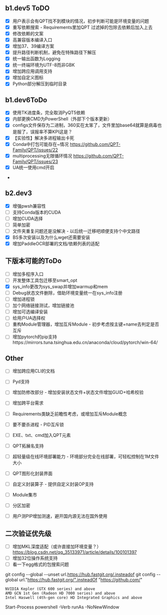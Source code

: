 ## b1.dev5 ToDO
- [x] 用户表示会有QPT找不到模块的情况，初步判断可能是环境变量的问题
- [x] 重写依赖搜索 - Requirements里加QPT 过滤掉的包除去依赖后加入上去
- [x] 修改依赖的文案
- [x] 高兼容版本编译入口
- [x] 增加37、39编译方案
- [x] 提升路径判断机制，避免在特殊路径下解压
- [x] 统一输出函数为Logging
- [x] 统一终端环境为UTF-8而非GBK
- [x] 增加跨应用调用支持
- [x] 增加自定义图标
- [x] Python部分解压到临时目录
## b1.dev6ToDo
- [x] 使用TK进度条，完全取消PyQT5依赖
- [x] 内部更换CMD为PowerShell（外部下个版本更新）
- [x] configs文件保存为二进制，360实在太笨了，文件里加base64就算是病毒也是服了，误报率不算KPI这是？
- [x] 【实验性】解决多进程输出卡死
- [x] Conda中打包可能存在~情况 https://github.com/QPT-Family/QPT/issues/22
- [x] multiprocessing无限循环情况 https://github.com/QPT-Family/QPT/issues/23
- [x] UA统一使用cmd开启
- 
## b2.dev3
- [x] 增强pwsh兼容性
- [ ] 支持Conda版本的CUDA
- [ ] 增加CUDA选择
- [ ] 简单加密
- [ ] 文件夹重复问题还是没解决 - 以后统一迁移吧顺便支持个中文路径
- [x] BS多次安装以及为什么wget还需要安装
- [x] 增加PaddleOCR部署的文档/依赖列表的适配

## 下版本可能的ToDo
- [ ] 增加多程序入口
- [ ] 开发整体工具包迁移至smart_opt
- [x] sys_info更改为sys_swap并增加warmup和mem
- [ ] Debug状态文件删除，借助环境变量统一在sys_info注册
- [ ] 增加进程锁
- [ ] 加个网络链接测试，增加链接池
- [ ] 增加可选编译安装
- [ ] 给用户UA选择权
- [ ] 重构Module管理器，增加互斥Module - 初步考虑按主键+name去判定是否互斥
- [ ] 增加pytorch的pip支持https://mirrors.tuna.tsinghua.edu.cn/anaconda/cloud/pytorch/win-64/
## Other
- [ ] 增加跨应用CLI的文档
- [ ] Pyd支持
- [ ] 增加防修改部分 - 增加安装状态文件+状态文件增加GUID+哈希校验
- [ ] 增加跨平台需求
- [ ] Requirements类缺乏前瞻性考虑，或增加互斥Module概念
- [ ] 要不要杀进程 - PID互斥锁
- [ ] EXE、txt、cmd加入QPT元素
- [ ] QPT拓展名支持
- [ ] 超轻量级在线环境部署能力 - 环境部分完全在线部署，可轻松控制在1M文件大小
- [ ] QPT图形化封装界面
- [ ] 自定义封装算子 - 提供自定义封装OP支持
- [ ] Module集市
- [ ] 分区加密

- [ ] 用户测PIP增加测速，避开国内源无法在国外使用

## 二次验证优先级
- [ ] 增加MKL深度适配（或许直接加环境变量？） https://blog.csdn.net/qq_35133971/article/details/100101397
- [ ] 增加32位操作系统支持
- [ ] 看一下egg格式的包搜索问题

git config --global --unset url.https://hub.fastgit.org/.insteadof
git config --global url."https://hub.fastgit.org/".insteadOf "https://github.com/"

    NVIDIA Kepler (GTX 600 series) and above
    AMD GCN 1st Gen (Radeon HD 7000 series) and above
    Intel Haswell (4th-gen core) HD Integrated Graphics and above

Start-Process powershell -Verb runAs -NoNewWindow
